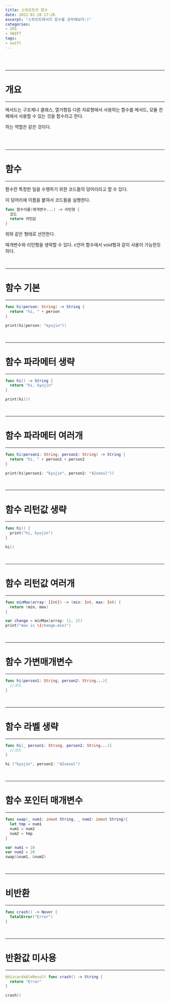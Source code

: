 ```yaml
---
title: 스위프트의 함수
date: 2022-01-28 17:26
excerpt: "스위프트에서의 함수를 공부해보자:)"
categories:
- IOS
- SWIFT
tags:
- swift
---
```



<br />
<br />

---

# 개요

---

메서드는 구조체나 클래스, 열거형등 다른 자료형에서 사용하는 함수를 메서드, 모듈 전체에서 사용할 수 있는 것을 함수라고 한다.

하는 역할은 같은 것이다.

<br />
<br />

---

# 함수

---

함수란 특정한 일을 수행하기 위한 코드들의 덩어리라고 할 수 있다.

이 덩어리에 이름을 붙여서 코드들을 실행한다.

```swift
func 함수이름(매개변수...) -> 리턴형 {
  코드
  return 리턴값
}
```

위와 같은 형태로 선언한다.

매개변수와 리턴형을 생략할 수 있다. c언어 함수에서 void형과 같이 사용이 가능한듯하다.

<br />

---

# 함수 기본

---

```swift
func hi(person: String) -> String {
  return "hi, " + person
}

print(hi(person: "kyujin"))
```

<br />

---

# 함수 파라메터 생략

---

```swift
func hi() -> String {
  return "hi, kyujin"
}

print(hi())
```


<br />

---

# 함수 파라메터 여러개

---

```swift
func hi(person1: String, person2: String) -> String {
  return "hi, " + person1 + person2
}

print(hi(person1: "kyujin", person2: "42seoul"))
```


<br />

---

# 함수 리턴값 생략

---

```swift
func hi() {
  print("hi, kyujin")
}

hi()
```

<br />

---

# 함수 리턴값 여러개

---

```swift
func minMax(array: [Int]) -> (min: Int, max: Int) {
  return (min, max)
}

var change = minMax(array: [1, 2])
print("max is \(change.min)")
```

<br />

---

# 함수 가변매개변수

---

```swift
func hi(person1: String, person2: String...){
  //코드
}
```


<br />

---

# 함수 라벨 생략

---

```swift
func hi(_ person1: String, person2: String...){
  //코드
}

hi ("kyujin", person2: "42seoul")
```

<br />

---

# 함수 포인터 매개변수

---

```swift
func swap(_ num1: inout String, _ num2: inout String){
  let tmp = num1
  num1 = num2
  num2 = tmp
}

var num1 = 10
var num2 = 20
swap(&num1, &num2)
```

<br />

---

# 비반환 

---

```swift
func crash() -> Never {
  fatalError("Error")
}
```

<br />

---

# 반환값 미사용

---

```swift
@discardableResult func crash() -> String {
  return "Error"
}

crash()
```
